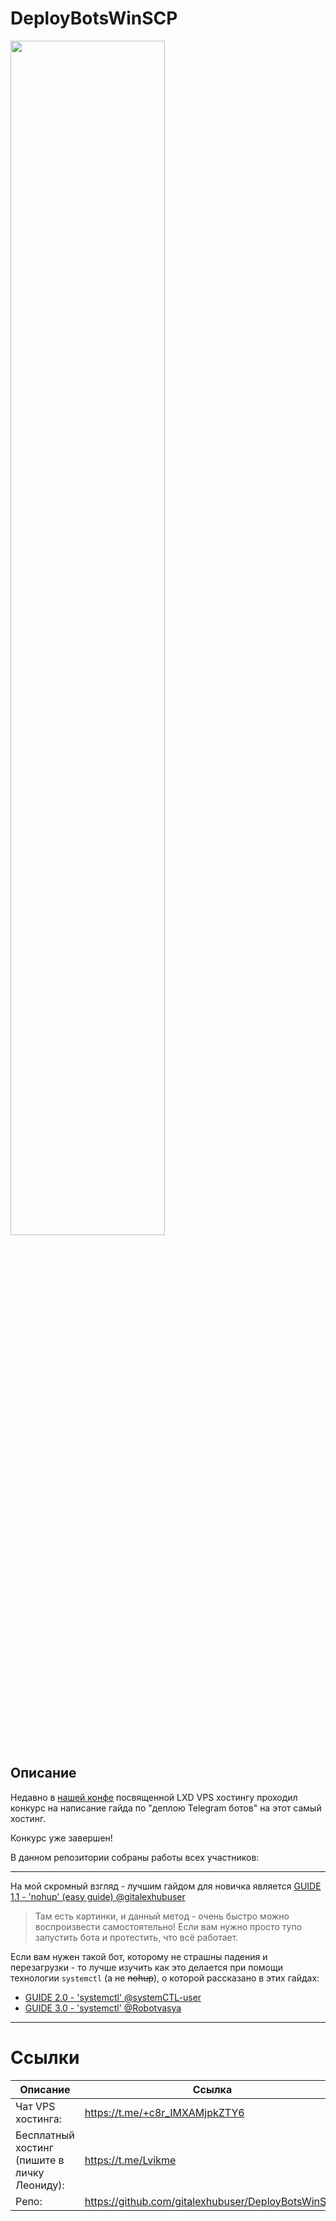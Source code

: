 # DeployBotsWinSCP

<img src="https://i.imgur.com/6TIoe54.jpeg" width="70%" align="center"/>

## Описание
Недавно в [нашей конфе](https://t.me/+c8r_IMXAMjpkZTY6) посвященной LXD VPS хостингу проходил конкурс на написание гайда по "деплою Telegram ботов" на этот самый хостинг.

Конкурс уже завершен!

В данном репозитории собраны работы всех участников:

---

На мой скромный взгляд - лучшим гайдом для новичка является [GUIDE 1.1 - 'nohup' (easy guide) @gitalexhubuser](https://github.com/gitalexhubuser/DeployBotsWinSCP/blob/main/GUIDE%201.1%20-%20'nohup'%20(easy%20guide)%20%40gitalexhubuser.md)
> Там есть картинки, и данный метод - очень быстро можно воспроизвести самостоятельно! Если вам нужно просто тупо запустить бота и протестить, что всё работает.

Если вам нужен такой бот, которому не страшны падения и перезагрузки - то лучше изучить как это делается при помощи технологии `systemctl` (а не ~~nohup~~), о которой рассказано в этих гайдах:
- [GUIDE 2.0 - 'systemctl' @systemCTL-user](https://github.com/gitalexhubuser/DeployBotsWinSCP/blob/main/GUIDE%201.1%20-%20'nohup'%20(easy%20guide)%20%40gitalexhubuser.md)
- [GUIDE 3.0 - 'systemctl' @Robotvasya](https://github.com/gitalexhubuser/DeployBotsWinSCP/blob/main/GUIDE%201.1%20-%20'nohup'%20(easy%20guide)%20%40gitalexhubuser.md)

---

# Ссылки
| Описание | Ссылка |
| ------ | ------ |
Чат VPS хостинга: | https://t.me/+c8r_IMXAMjpkZTY6
Бесплатный хостинг (пишите в личку Леониду): | https://t.me/Lvikme
Репо: | https://github.com/gitalexhubuser/DeployBotsWinSCP
